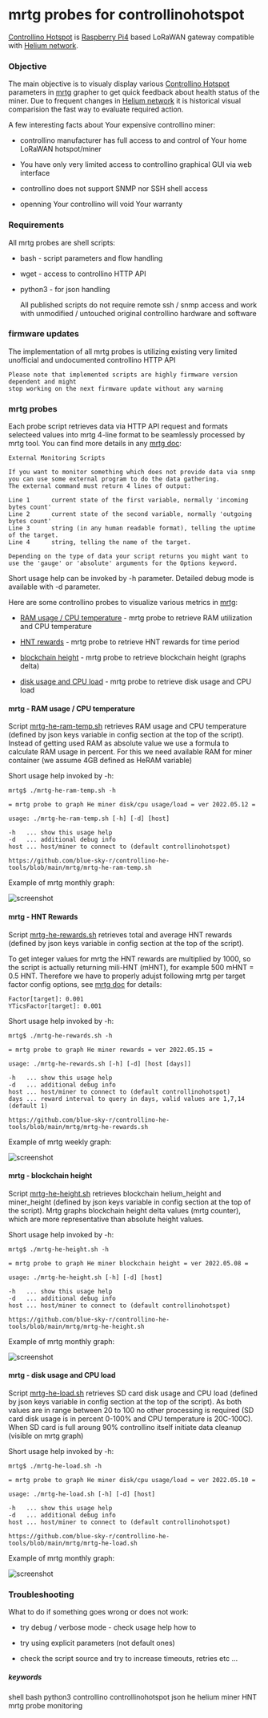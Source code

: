 # mrtg probes for controllinohotspot

[Controllino Hotspot](https://hotspot.controllino.com/) is [Raspberry Pi4](https://www.raspberrypi.com/products/raspberry-pi-4-model-b/) 
based LoRaWAN gateway compatible with [Helium network](https://www.helium.com/).

### Objective

The main objective is to visualy display various [Controllino Hotspot](https://hotspot.controllino.com/) parameters in [mrtg](https://oss.oetiker.ch/mrtg/) grapher
to get quick feedback about health status of the miner. Due to frequent changes in [Helium network](https://www.helium.com/)
it is historical visual comparision the fast way to evaluate required action.

A few interesting facts about Your expensive controllino miner:

* controllino manufacturer has full access to and control of Your home LoRaWAN hotspot/miner

* You have only very limited access to controllino graphical GUI via web interface

* controllino does not support SNMP nor SSH shell access

* openning Your controllino will void Your warranty 

### Requirements

All mrtg probes are shell scripts:

* bash - script parameters and flow handling

* wget - access to controllino HTTP API

* python3 - for json handling


    All published scripts do not require remote ssh / snmp access and work 
    with unmodified / untouched original controllino hardware and software

### firmware updates

The implementation of all mrtg probes is utilizing existing very limited unofficial 
and undocumented controllino HTTP API

    Please note that implemented scripts are highly firmware version dependent and might 
    stop working on the next firmware update without any warning

### mrtg probes

Each probe script retrieves data via HTTP API request and formats selecteed values into mrtg
4-line format to be seamlessly processed by mrtg tool. You can find more details in any [mrtg doc](https://oss.oetiker.ch/mrtg/doc/mrtg-reference.en.html):

    External Monitoring Scripts

    If you want to monitor something which does not provide data via snmp you can use some external program to do the data gathering.
    The external command must return 4 lines of output:

    Line 1      current state of the first variable, normally 'incoming bytes count'
    Line 2      current state of the second variable, normally 'outgoing bytes count'
    Line 3      string (in any human readable format), telling the uptime of the target.
    Line 4      string, telling the name of the target.

    Depending on the type of data your script returns you might want to use the 'gauge' or 'absolute' arguments for the Options keyword.
 
Short usage help can be invoked by -h parameter. Detailed debug mode is available with -d parameter.

Here are some controllino probes to visualize various metrics in [mrtg](https://oss.oetiker.ch/mrtg/):

  * [RAM usage / CPU temperature](#mrtg--he-ram-temp) - mrtg probe to retrieve RAM utilization and CPU temperature

  * [HNT rewards](#mrtg--he-rewards) - mrtg probe to retrieve HNT rewards for time period
  
  * [blockchain height](#mrtg--he-height) - mrtg probe to retrieve blockchain height (graphs delta)

  * [disk usage and CPU load](#mrtg--he-load) - mrtg probe to retrieve disk usage and CPU load

#### mrtg - RAM usage / CPU temperature 

Script [mrtg-he-ram-temp.sh](mrtg-he-ram-temp.sh) retrieves RAM usage and CPU temperature
(defined by json keys variable in config section at the top of the script).
Instead of getting used RAM as absolute value we use a formula to calculate RAM usage in percent.
For this we need available RAM for miner container (we assume 4GB defined as HeRAM variable)

Short usage help invoked by -h:

    mrtg$ ./mrtg-he-ram-temp.sh -h
    
    = mrtg probe to graph He miner disk/cpu usage/load = ver 2022.05.12 =
    
    usage: ./mrtg-he-ram-temp.sh [-h] [-d] [host]
    
    -h   ... show this usage help
    -d   ... additional debug info
    host ... host/miner to connect to (default controllinohotspot)
    
    https://github.com/blue-sky-r/controllino-he-tools/blob/main/mrtg/mrtg-he-ram-temp.sh

Example of mrtg monthly graph:

![screenshot](../screenshot/mrtg-ram-temp.jpg)

#### mrtg - HNT Rewards 

Script [mrtg-he-rewards.sh](mrtg-he-rewards.sh) retrieves total and average HNT rewards
(defined by json keys variable in config section at the top of the script).

To get integer values for mrtg the HNT rewards are multiplied by 1000, so the script is actually
returning mili-HNT (mHNT), for  example 500 mHNT = 0.5 HNT. Therefore we have to properly
adujst following mrtg per target factor config options, see [mrtg doc](https://oss.oetiker.ch/mrtg/doc/mrtg-reference.en.html) for details:

    Factor[target]: 0.001
    YTicsFactor[target]: 0.001

Short usage help invoked by -h:

    mrtg$ ./mrtg-he-rewards.sh -h
    
    = mrtg probe to graph He miner rewards = ver 2022.05.15 =
    
    usage: ./mrtg-he-rewards.sh [-h] [-d] [host [days]]
    
    -h   ... show this usage help
    -d   ... additional debug info
    host ... host/miner to connect to (default controllinohotspot)
    days ... reward interval to query in days, valid values are 1,7,14 (default 1)
    
    https://github.com/blue-sky-r/controllino-he-tools/blob/main/mrtg/mrtg-he-rewards.sh

Example of mrtg weekly graph:

![screenshot](../screenshot/mrtg-rewards.jpg)

#### mrtg - blockchain height

Script [mrtg-he-height.sh](mrtg-he-rewards.sh) retrieves blockchain helium_height and miner_height 
(defined by json keys variable in config section at the top of the script). Mrtg graphs
blockchain height delta values (mrtg counter), which are more representative than absolute height values.

Short usage help invoked by -h:

    mrtg$ ./mrtg-he-height.sh -h
    
    = mrtg probe to graph He miner blockchain height = ver 2022.05.08 =
    
    usage: ./mrtg-he-height.sh [-h] [-d] [host]
    
    -h   ... show this usage help
    -d   ... additional debug info
    host ... host/miner to connect to (default controllinohotspot)
    
    https://github.com/blue-sky-r/controllino-he-tools/blob/main/mrtg/mrtg-he-height.sh

Example of mrtg monthly graph:

![screenshot](../screenshot/mrtg-height.jpg)

#### mrtg - disk usage and CPU load

Script [mrtg-he-load.sh](mrtg-he-rewards.sh) retrieves SD card disk usage and CPU load 
(defined by json keys variable in config section at the top of the script). As both values
are in range between 20 to 100 no other processing is required (SD card disk usage is in percent 0-100% and 
CPU temperature is 20C-100C). When SD card is full aroung 90% controllino itself initiate
data cleanup (visible on mrtg graph)

Short usage help invoked by -h:

    mrtg$ ./mrtg-he-load.sh -h
    
    = mrtg probe to graph He miner disk/cpu usage/load = ver 2022.05.10 =
    
    usage: ./mrtg-he-load.sh [-h] [-d] [host]
    
    -h   ... show this usage help
    -d   ... additional debug info
    host ... host/miner to connect to (default controllinohotspot)
    
    https://github.com/blue-sky-r/controllino-he-tools/blob/main/mrtg/mrtg-he-load.sh

Example of mrtg monthly graph:

![screenshot](../screenshot/mrtg-sd-cpu-load.jpg)

### Troubleshooting

What to do if something goes wrong or does not work:

* try debug / verbose mode - check usage help how to

* try using explicit parameters (not default ones)

* check the script source and try to increase timeouts, retries etc ...

##### keywords

shell bash python3 controllino controllinohotspot json he helium miner HNT mrtg probe monitoring

